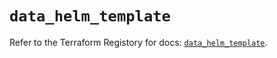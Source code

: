 # `data_helm_template`

Refer to the Terraform Registory for docs: [`data_helm_template`](https://registry.terraform.io/providers/hashicorp/helm/2.9.0/docs/data-sources/template).
